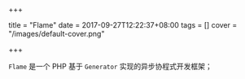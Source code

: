 +++

title = "Flame"
date  = 2017-09-27T12:22:37+08:00
tags  = []
cover = "/images/default-cover.png"

+++

`Flame` 是一个 PHP 基于 `Generator` 实现的异步协程式开发框架；
